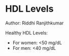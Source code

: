 # HDL Levels

Author: Riddhi Ranjithkumar

Healthy HDL Levels:  
* For women: <50 mg/dL
* For men: <40 mg/dL
